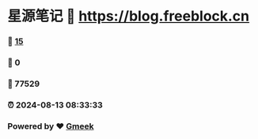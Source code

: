 # 星源笔记 :link: https://blog.freeblock.cn 
### :page_facing_up: [15](https://blog.freeblock.cn/tag.html) 
### :speech_balloon: 0 
### :hibiscus: 77529 
### :alarm_clock: 2024-08-13 08:33:33 
### Powered by :heart: [Gmeek](https://github.com/Meekdai/Gmeek)
